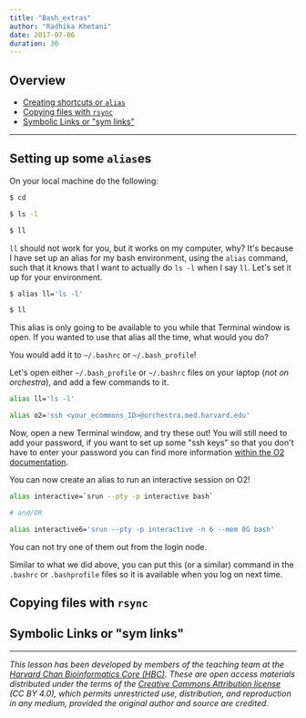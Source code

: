 ```yaml
---
title: "Bash_extras"
author: "Radhika Khetani"
date: 2017-07-06
duration: 30
---
```


## Overview

* [Creating shortcuts or `alias`](#alias)
* [Copying files with `rsync`](#rsync) 
* [Symbolic Links or "sym links"](#symlink)

***

## Setting up some `alias`es <a name="alias"></a>

On your local machine do the following:

```bash
$ cd

$ ls -l

$ ll
```

`ll` should not work for you, but it works on my computer, why? It's because I have set up an alias for my bash environment, using the `alias` command, such that it knows that I want to actually do `ls -l` when I say `ll`. Let's set it up for your environment.

```bash
$ alias ll='ls -l'

$ ll
```

This alias is only going to be available to you while that Terminal window is open. If you wanted to use that alias all the time, what would you do? 

You would add it to `~/.bashrc` or `~/.bash_profile`!

Let's open either `~/.bash_profile` or `~/.bashrc` files on your laptop (*not on orchestra*), and add a few commands to it.

```bash
alias ll='ls -l'

alias o2='ssh <your_ecommons_ID>@orchestra.med.harvard.edu'
```

Now, open a new Terminal window, and try these out! You will still need to add your password, if you want to set up some "ssh keys" so that you don't have to enter your password you can find more information [within the O2 documentation](https://wiki.rc.hms.harvard.edu/display/O2/How+to+Generate+SSH+Keys).

You can now create an alias to run an interactive session on O2!

```bash
alias interactive=`srun --pty -p interactive bash`

# and/OR

alias interactive6='srun --pty -p interactive -n 6 --mem 8G bash'
```

You can not try one of them out from the login node.

Similar to what we did above, you can put this (or a similar) command in the `.bashrc` or `.bashprofile` files so it is available when you log on next time.


## Copying files with `rsync` <a name="rsync"></a>

## Symbolic Links or "sym links" <a name="symlink"></a>

***
*This lesson has been developed by members of the teaching team at the [Harvard Chan Bioinformatics Core (HBC)](http://bioinformatics.sph.harvard.edu/). These are open access materials distributed under the terms of the [Creative Commons Attribution license](https://creativecommons.org/licenses/by/4.0/) (CC BY 4.0), which permits unrestricted use, distribution, and reproduction in any medium, provided the original author and source are credited.*
